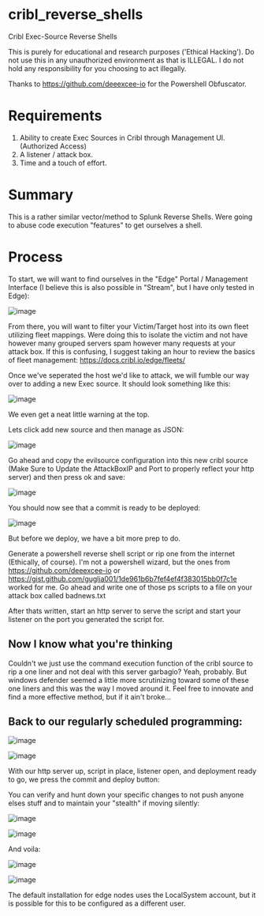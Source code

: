 # cribl_reverse_shells
Cribl Exec-Source Reverse Shells

This is purely for educational and research purposes ('Ethical Hacking'). Do not use this in any unauthorized environment as that is ILLEGAL. I do not hold any responsibility for you choosing to act illegally. 

Thanks to https://github.com/deeexcee-io for the Powershell Obfuscator.

# Requirements
1. Ability to create Exec Sources in Cribl through Management UI. (Authorized Access) 
2. A listener / attack box. 
3. Time and a touch of effort.

# Summary
This is a rather similar vector/method to Splunk Reverse Shells. Were going to abuse code execution "features" to get ourselves a shell.

# Process

To start, we will want to find ourselves in the "Edge" Portal / Management Interface (I believe this is also possible in "Stream", but I have only tested in Edge):  

  
![image](https://github.com/0x00m/cribl_reverse_shells/assets/175245528/cc40a7dd-51b3-477e-a366-f00092cb43d5)


From there, you will want to filter your Victim/Target host into its own fleet utilizing fleet mappings. Were doing this to isolate the victim and not have however many grouped servers spam however many requests at your attack box. If this is confusing, I suggest taking an hour to review the basics of fleet management:
https://docs.cribl.io/edge/fleets/

Once we've seperated the host we'd like to attack, we will fumble our way over to adding a new Exec source. It should look something like this:

![image](https://github.com/0x00m/cribl_reverse_shells/assets/175245528/d75c5f35-872f-4062-9afd-91168a4b4d20)

We even get a neat little warning at the top.

Lets click add new source and then manage as JSON:

![image](https://github.com/0x00m/cribl_reverse_shells/assets/175245528/6c45751e-4457-4a35-8e38-24f7cd29364c)

Go ahead and copy the evilsource configuration into this new cribl source (Make Sure to Update the AttackBoxIP and Port to properly reflect your http server) and then press ok and save:

![image](https://github.com/0x00m/cribl_reverse_shells/assets/175245528/730fd554-9c26-426a-b0bd-e56f7a239e96)

You should now see that a commit is ready to be deployed:

![image](https://github.com/0x00m/cribl_reverse_shells/assets/175245528/414b7337-67c9-484b-af47-37a817af05ef)

But before we deploy, we have a bit more prep to do. 

Generate a powershell reverse shell script or rip one from the internet (Ethically, of course). I'm not a powershell wizard, but the ones from https://github.com/deeexcee-io or https://gist.github.com/guglia001/1de961b6b7fef4ef4f383015bb0f7c1e worked for me. Go ahead and write one of those ps scripts to a file on your attack box called badnews.txt

After thats written, start an http server to serve the script and start your listener on the port you generated the script for.

## Now I know what you're thinking

Couldn't we just use the command execution function of the cribl source to rip a one liner and not deal with this server garbagio? Yeah, probably. But windows defender seemed a little more scrutinizing toward some of these one liners and this was the way I moved around it. Feel free to innovate and find a more effective method, but if it ain't broke...

## Back to our regularly scheduled programming:

![image](https://github.com/0x00m/cribl_reverse_shells/assets/175245528/6f7f4c4d-1b3c-4fc1-be27-969e4f52113b)

![image](https://github.com/0x00m/cribl_reverse_shells/assets/175245528/6bfd56b2-d997-4d6e-9d35-16a1b0346253)

With our http server up, script in place, listener open, and deployment ready to go, we press the commit and deploy button:

You can verify and hunt down your specific changes to not push anyone elses stuff and to maintain your "stealth" if moving silently:

![image](https://github.com/0x00m/cribl_reverse_shells/assets/175245528/9f78094d-594b-4b70-be88-3d4b9a8ef459)

![image](https://github.com/0x00m/cribl_reverse_shells/assets/175245528/49740152-65e7-48b8-b581-d752e7e6ff7b)

And voila:

![image](https://github.com/0x00m/cribl_reverse_shells/assets/175245528/51f8337c-273d-48ab-a5fd-6225504215c7)

![image](https://github.com/0x00m/cribl_reverse_shells/assets/175245528/a2e61833-50e1-4e23-82ec-7161afae292f)

The default installation for edge nodes uses the LocalSystem account, but it is possible for this to be configured as a different user. 
